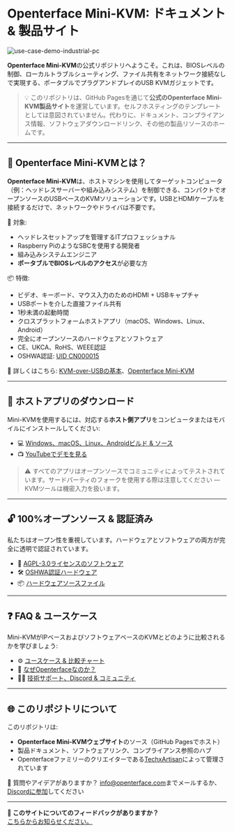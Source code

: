 # Openterface Mini-KVM: ドキュメント & 製品サイト

![use-case-demo-industrial-pc](docs/images/product/use-case-demo-industrial-pc.jpg)

**Openterface Mini-KVM**の公式リポジトリへようこそ。これは、BIOSレベルの制御、ローカルトラブルシューティング、ファイル共有をネットワーク接続なしで実現する、ポータブルでプラグアンドプレイのUSB KVMガジェットです。

> 💡 このリポジトリは、GitHub Pagesを通じて**公式のOpenterface Mini-KVM製品サイト**を運営しています。セルフホスティングのテンプレートとしては意図されていません。代わりに、ドキュメント、コンプライアンス情報、ソフトウェアダウンロードリンク、その他の製品リソースのホームです。

---

## 🌟 Openterface Mini-KVMとは？

**Openterface Mini-KVM**は、ホストマシンを使用してターゲットコンピュータ（例：ヘッドレスサーバーや組み込みシステム）を制御できる、コンパクトでオープンソースのUSBベースのKVMソリューションです。USBとHDMIケーブルを接続するだけで、ネットワークやドライバは不要です。

🔧 対象:
- ヘッドレスセットアップを管理するITプロフェッショナル
- Raspberry PiのようなSBCを使用する開発者
- 組み込みシステムエンジニア
- **ポータブルでBIOSレベルのアクセス**が必要な方

📦 特徴:
- ビデオ、キーボード、マウス入力のためのHDMI + USBキャプチャ
- USBポートを介した直接ファイル共有
- 1秒未満の起動時間
- クロスプラットフォームホストアプリ（macOS、Windows、Linux、Android）
- 完全にオープンソースのハードウェアとソフトウェア
- CE、UKCA、RoHS、WEEE認証
- OSHWA認証: [UID CN000015](https://certification.oshwa.org/cn000015.html)

📖 詳しくはこちら: [KVM-over-USBの基本](https://openterface.com/faq/usbkvm/kvm-over-usb/)、[Openterface Mini-KVM](https://openterface.com/faq/minikvm/op-minikvm/)

---

## 📲 ホストアプリのダウンロード

Mini-KVMを使用するには、対応する**ホスト側アプリ**をコンピュータまたはモバイルにインストールしてください:

- 💻 [Windows、macOS、Linux、Androidビルド & ソース](https://openterface.com/app/)
- 📺 [YouTubeでデモを見る](https://youtube.com/@TechxArtisan)

> ⚠️ すべてのアプリはオープンソースでコミュニティによってテストされています。サードパーティのフォークを使用する際は注意してください — KVMツールは機密入力を扱います。

---

## 🔓 100%オープンソース & 認証済み

私たちはオープン性を重視しています。ハードウェアとソフトウェアの両方が完全に透明で認証されています。

- 📘 [AGPL-3.0ライセンスのソフトウェア](https://openterface.com/compliance/)
- 🛠 [OSHWA認証ハードウェア](https://openterface.com/compliance/)
- 📦 [ハードウェアソースファイル](https://github.com/TechxArtisanStudio/Openterface_Mini-KVM_Hardware)

---

## ❓ FAQ & ユースケース

Mini-KVMがIPベースおよびソフトウェアベースのKVMとどのように比較されるかを学びましょう:

- ⚙️ [ユースケース & 比較チャート](https://openterface.com/faq/usbkvm/kvm-over-usb/)
- 🤔 [なぜOpenterfaceなのか？](https://openterface.com/faq/usbkvm/openterface/)
- 🧑‍💻 [技術サポート、Discord & コミュニティ](https://openterface.com/discord)

---

## 🌐 このリポジトリについて

このリポジトリは:

- **Openterface Mini-KVMウェブサイト**のソース（GitHub Pagesでホスト）
- 製品ドキュメント、ソフトウェアリンク、コンプライアンス参照のハブ
- Openterfaceファミリーのクリエイターである[TechxArtisan](https://techxartisan.com)によって管理されています

💌 質問やアイデアがありますか？ [info@openterface.com](mailto:info@openterface.com)までメールするか、[Discordに参加](/discord)してください

---

**💬 このサイトについてのフィードバックがありますか？**  
[こちらからお知らせください。](https://forms.gle/wmxoR2C1VdG36mT69)
